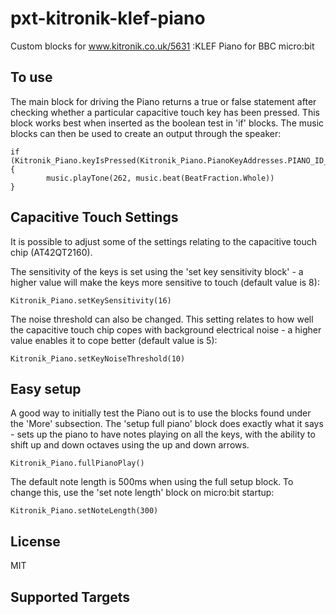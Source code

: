 # pxt-kitronik-klef-piano

Custom blocks for www.kitronik.co.uk/5631 :KLEF Piano for BBC micro:bit

## To use

The main block for driving the Piano returns a true or false statement after checking whether a particular capacitive touch key has been pressed.
This block works best when inserted as the boolean test in 'if' blocks. The music blocks can then be used to create an output through the speaker:
```blocks
if (Kitronik_Piano.keyIsPressed(Kitronik_Piano.PianoKeyAddresses.PIANO_ID_KEY_K9)) {
        music.playTone(262, music.beat(BeatFraction.Whole))
}
```

## Capacitive Touch Settings

It is possible to adjust some of the settings relating to the capacitive touch chip (AT42QT2160).

The sensitivity of the keys is set using the 'set key sensitivity block' - a higher value will make the keys more sensitive to touch (default value is 8):
```blocks
Kitronik_Piano.setKeySensitivity(16)
```

The noise threshold can also be changed. This setting relates to how well the capacitive touch chip copes with background electrical noise - a higher value enables it to cope better (default value is 5):
```blocks
Kitronik_Piano.setKeyNoiseThreshold(10)
```

## Easy setup

A good way to initially test the Piano out is to use the blocks found under the 'More' subsection.
The 'setup full piano' block does exactly what it says - sets up the piano to have notes playing on all the keys, with the ability to shift up and down octaves using the up and down arrows.
```blocks
Kitronik_Piano.fullPianoPlay()
```
The default note length is 500ms when using the full setup block. To change this, use the 'set note length' block on micro:bit startup:
```blocks
Kitronik_Piano.setNoteLength(300)
```
## License

MIT

## Supported Targets